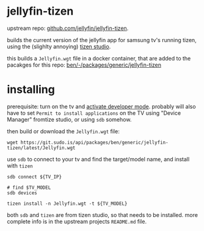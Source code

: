 # jellyfin-tizen

upstream repo: [github.com/jellyfin/jellyfin-tizen](https://github.com/jellyfin/jellyfin-tizen).

builds the current version of the jellyfin app for samsung tv's
running tizen, using the (slighlty annoying)
[tizen studio](https://docs.tizen.org/application/tizen-studio/setup/install-sdk/).

this builds a `Jellyfin.wgt` file in a docker container, that are
added to the pacakges for this repo:
[ben/-/packages/generic/jellyfin-tizen](https://git.sudo.is/ben/-/packages/generic/jellyfin-tizen/)

# installing

prerequisite: turn on the tv and [activate developer
mode](https://developer.samsung.com/tv/develop/getting-started/using-sdk/tv-device).
probably will also have to set `Permit to install applications` on the
TV using "Device Manager" fromtize studio, or using `sdb` somehow.

then build or download the `Jellyfin.wgt` file:

```
wget https://git.sudo.is/api/packages/ben/generic/jellyfin-tizen/latest/Jellyfin.wgt
```

use `sdb` to connect to your tv and find the target/model name, and
install with `tizen`


```
sdb connect ${TV_IP}

# find $TV_MODEL
sdb devices

tizen install -n Jellyfin.wgt -t ${TV_MODEL}
```

both `sdb` and `tizen` are from tizen studio, so that needs to be
installed. more complete info is in the upstream projects `README.md`
file.
